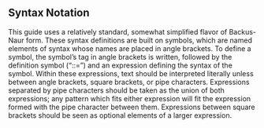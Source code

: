 ## Syntax Notation

This guide uses a relatively standard, somewhat simplified flavor of Backus-Naur form. These syntax definitions are built on symbols, which are named elements of syntax whose names are placed in angle brackets. To define a symbol, the symbol’s tag in angle brackets is written, followed by the definition symbol (“::=”) and an expression defining the syntax of the symbol. Within these expressions, text should be interpreted literally unless between angle brackets, square brackets, or pipe characters. Expressions separated by pipe characters should be taken as the union of both expressions; any pattern which fits either expression will fit the expression formed with the pipe character between them. Expressions between square brackets should be seen as optional elements of a larger expression.
